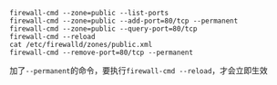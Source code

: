 
```
firewall-cmd --zone=public --list-ports
firewall-cmd --zone=public --add-port=80/tcp --permanent
firewall-cmd --zone=public --query-port=80/tcp
firewall-cmd --reload
cat /etc/firewalld/zones/public.xml
firewall-cmd --remove-port=80/tcp --permanent
```
加了`--permanent`的命令，要执行`firewall-cmd --reload`，才会立即生效
